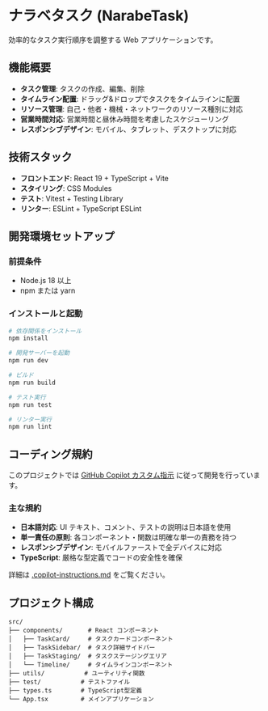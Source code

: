 # ナラベタスク (NarabeTask)

効率的なタスク実行順序を調整する Web アプリケーションです。

## 機能概要

- **タスク管理**: タスクの作成、編集、削除
- **タイムライン配置**: ドラッグ&ドロップでタスクをタイムラインに配置
- **リソース管理**: 自己・他者・機械・ネットワークのリソース種別に対応
- **営業時間対応**: 営業時間と昼休み時間を考慮したスケジューリング
- **レスポンシブデザイン**: モバイル、タブレット、デスクトップに対応

## 技術スタック

- **フロントエンド**: React 19 + TypeScript + Vite
- **スタイリング**: CSS Modules
- **テスト**: Vitest + Testing Library
- **リンター**: ESLint + TypeScript ESLint

## 開発環境セットアップ

### 前提条件

- Node.js 18 以上
- npm または yarn

### インストールと起動

```bash
# 依存関係をインストール
npm install

# 開発サーバーを起動
npm run dev

# ビルド
npm run build

# テスト実行
npm run test

# リンター実行
npm run lint
```

## コーディング規約

このプロジェクトでは [GitHub Copilot カスタム指示](./.copilot-instructions.md) に従って開発を行っています。

### 主な規約

- **日本語対応**: UI テキスト、コメント、テストの説明は日本語を使用
- **単一責任の原則**: 各コンポーネント・関数は明確な単一の責務を持つ
- **レスポンシブデザイン**: モバイルファーストで全デバイスに対応
- **TypeScript**: 厳格な型定義でコードの安全性を確保

詳細は [.copilot-instructions.md](./.copilot-instructions.md) をご覧ください。

## プロジェクト構成

```
src/
├── components/       # React コンポーネント
│   ├── TaskCard/     # タスクカードコンポーネント
│   ├── TaskSidebar/  # タスク詳細サイドバー
│   ├── TaskStaging/  # タスクステージングエリア
│   └── Timeline/     # タイムラインコンポーネント
├── utils/           # ユーティリティ関数
├── test/           # テストファイル
├── types.ts        # TypeScript型定義
└── App.tsx         # メインアプリケーション
```
